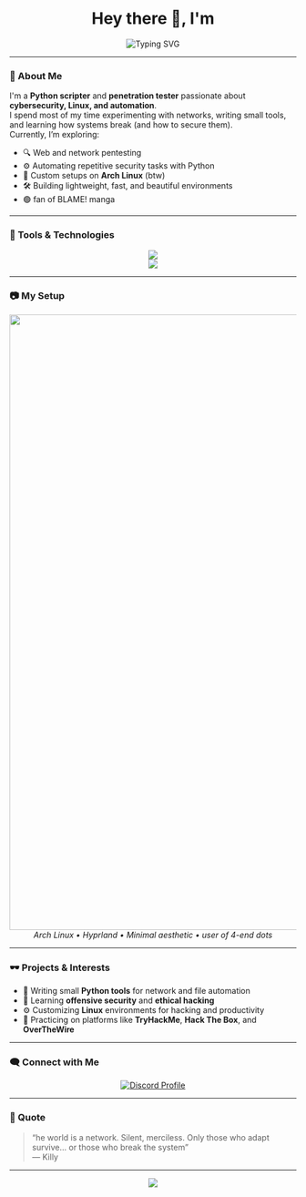 <h1 align="center">Hey there 👋, I'm <your-name></h1>

<p align="center">
  <img src="https://readme-typing-svg.demolab.com?font=JetBrains+Mono&pause=1000&color=00FF9C&center=true&vCenter=true&width=435&lines=Python+Scripter;Pentester;Arch+Linux+Enthusiast;Automation+%26+Cybersecurity" alt="Typing SVG" />
</p>

---

### 🧠 About Me

I'm a **Python scripter** and **penetration tester** passionate about **cybersecurity, Linux, and automation**.  
I spend most of my time experimenting with networks, writing small tools, and learning how systems break (and how to secure them).  
Currently, I’m exploring:
- 🔍 Web and network pentesting
- ⚙️ Automating repetitive security tasks with Python
- 🧩 Custom setups on **Arch Linux** (btw)
- 🛠️ Building lightweight, fast, and beautiful environments
- 🟢 fan of BLAME! mangа

---

### 🧰 Tools & Technologies

<p align="center">
  <img src="https://skillicons.dev/icons?i=python,linux,bash,git,github,arch,html,css,js" /><br/>
  <img src="https://skillicons.dev/icons?i=burpsuite,vscode,obsidian,discord" />
</p>

---

### 📷 My Setup

<p align="center">
  <img width="1921" height="1081" alt="image" src="https://github.com/user-attachments/assets/1c4be32d-c44c-4d21-baa1-0630ff9ebb0a" />
  <br>
  <em>Arch Linux • Hyprland • Minimal aesthetic • user of 4-end dots</em>
</p>

---

### 🕶️ Projects & Interests

- 🧠 Writing small **Python tools** for network and file automation  
- 🧩 Learning **offensive security** and **ethical hacking**  
- ⚙️ Customizing **Linux** environments for hacking and productivity  
- 🔐 Practicing on platforms like **TryHackMe**, **Hack The Box**, and **OverTheWire**

---

### 🗨️ Connect with Me

<p align="center">
  <a href="https://discord.com/users/936608138424107068" target="_blank">
    <img src="https://img.shields.io/badge/Discord-%40mini%20gost-5865F2?style=for-the-badge&logo=discord&logoColor=white" alt="Discord Profile"/>
  </a>
</p>


---

### 🧩 Quote

> “he world is a network. Silent, merciless. Only those who adapt survive... or those who break the system”  
> — Killy

---

<p align="center">
  <img src="https://komarev.com/ghpvc/?username=<your-username>&color=blueviolet&style=flat-square">
</p>
